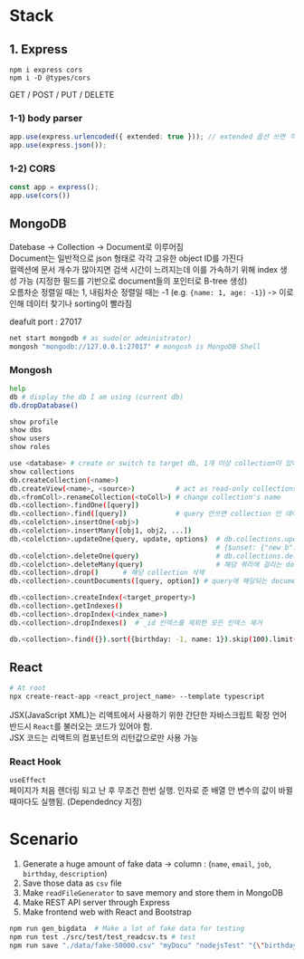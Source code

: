 # Stack
## 1. Express
```
npm i express cors
npm i -D @types/cors
```
  
GET / POST / PUT / DELETE 

### 1-1) body parser
```ts
app.use(express.urlencoded({ extended: true })); // extended 옵션 쓰면 객체 안에 객체도 파싱 가능
app.use(express.json());
```
### 1-2) CORS
```ts
const app = express();
app.use(cors())
```
## MongoDB
Datebase -> Collection -> Document로 이루어짐  
Document는 일반적으로 json 형태로 각각 고유한 object ID를 가진다  
컬렉션에 문서 개수가 많아지면 검색 시간이 느려지는데 이를 가속하기 위해 index 생성 가능 (지정한 필드를 기반으로 document들의 포인터로 B-tree 생성)  
오름차순 정렬일 때는 1, 내림차순 정렬일 때는 -1 (e.g. `{name: 1, age: -1}`) -> 이로 인해 데이터 찾기나 sorting이 빨라짐  

deafult port : 27017  
```bash
net start mongodb # as sudo(or administrator)
mongosh "mongodb://127.0.0.1:27017" # mongosh is MongoDB Shell
```

### Mongosh
```bash
help
db # display the db I am using (current db)
db.dropDatabase()

show profile
show dbs
show users
show roles

use <database> # create or switch to target db, 1개 이상 collection이 있어야 생성 확정
show collections
db.createCollection(<name>)
db.createView(<name>, <source>)          # act as read-only collections, and are computed on demand during read operations. 
db.<fromColl>.renameCollection(<toColl>) # change collection's name
db.<collection>.findOne([query])
db.<collection>.find([query])            # query 안쓰면 collection 안 데이터 전체 검색
db.<colelction>.insertOne(<obj>)
db.<colelction>.insertMany([obj1, obj2, ...])
db.<colelction>.updateOne(query, update, options)  # db.collections.updateOne({_id: ObjectId("614da583cc5b3a6a3fe26d43")}, {$set: {"b": 77}}), 
                                                   # {$unset: {"new b": 77}}, {$rename: {"b": "new b"}}
db.<colelction>.deleteOne(query)                   # db.collections.deleteOne({"_id": ObjectId("614daa3dcc5b3a6a3fe26d45")})
db.<colelction>.deleteMany(query)                  # 해당 쿼리에 걸리는 document 모두 삭제
db.<collection>.drop()      # 해당 collection 삭제
db.<collection>.countDocuments([query, option]) # query에 해당되는 document 수

db.<collection>.createIndex(<target_property>)
db.<collection>.getIndexes()
db.<collection>.dropIndex(<index_name>)
db.<collection>.dropIndexes()  # _id 인덱스를 제외한 모든 인덱스 제거
```

```bash
db.<collection>.find({}).sort({birthday: -1, name: 1}).skip(100).limit(5) # skip은 앞에 N개 제외, limit 총 보여지는 개수 제한
```
## React
```bash
# At root
npx create-react-app <react_project_name> --template typescript
```
JSX(JavaScript XML)는 리액트에서 사용하기 위한 간단한 자바스크립트 확장 언어  
반드시 `React`를 불러오는 코드가 있어야 함.  
JSX 코드는 리액트의 컴포넌트의 리턴값으로만 사용 가능
### React Hook
`useEffect`  
페이지가 처음 렌더링 되고 난 후 무조건 한번 실행. 인자로 준 배열 안 변수의 값이 바뀔때마다도 실행됨. (Dependedncy 지정)
# Scenario
1. Generate a huge amount of fake data -> column : (`name`, `email`, `job`, `birthday`, `description`)
2. Save those data as `csv` file
3. Make `readFileGenerator` to save memory and store them in MongoDB
4. Make REST API server through Express
5. Make frontend web with React and Bootstrap

```bash
npm run gen_bigdata  # Make a lot of fake data for testing
npm run test ./src/test/test_readcsv.ts # test
npm run save "./data/fake-50000.csv" "myDocu" "nodejsTest" "{\"birthday\":-1, \"name\":1}" # Save csv to MongoDB
```